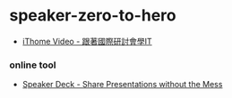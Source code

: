 # speaker-zero-to-hero

* [iThome Video - 跟著國際研討會學IT](https://www.ithome.com.tw/video)
### online tool
* [Speaker Deck - Share Presentations without the Mess](https://speakerdeck.com/)
